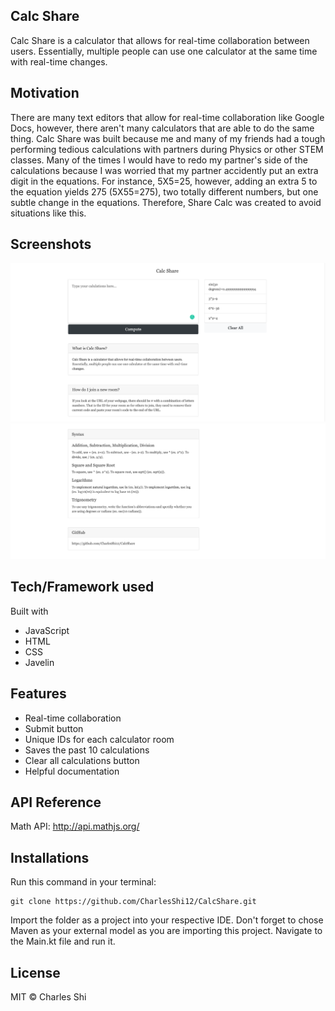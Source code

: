 ## Calc Share
Calc Share is a calculator that allows for real-time collaboration between users. Essentially, multiple people can use one calculator at the same time with real-time changes.

## Motivation
There are many text editors that allow for real-time collaboration like Google Docs, however, there aren't many calculators that are able to do the same thing. Calc Share was built because me and many of my friends had a tough performing tedious calculations with partners during Physics or other STEM classes. Many of the times I would have to redo my partner's side of the calculations because I was worried that my partner accidently put an extra digit in the equations. For instance, 5X5=25, however, adding an extra 5 to the equation yields 275 (5X55=275), two totally different numbers, but one subtle change in the equations. Therefore, Share Calc was created to avoid situations like this. 

## Screenshots
![alt Image #1](https://github.com/CharlesShi12/CalcShare/blob/master/demo/Screen%20Shot%202020-08-11%20at%202.33.20%20PM.png)
![alt Image #2](https://github.com/CharlesShi12/CalcShare/blob/master/demo/Screen%20Shot%202020-08-11%20at%206.51.19%20PM.png)

## Tech/Framework used
Built with 
* JavaScript
* HTML
* CSS
* Javelin 

## Features
* Real-time collaboration
* Submit button
* Unique IDs for each calculator room
* Saves the past 10 calculations
* Clear all calculations button
* Helpful documentation

## API Reference
Math API: http://api.mathjs.org/

## Installations
Run this command in your terminal: 
```
git clone https://github.com/CharlesShi12/CalcShare.git
```
Import the folder as a project into your respective IDE. 
Don't forget to chose Maven as your external model as you are importing this project. 
Navigate to the Main.kt file and run it. 

## License
MIT © Charles Shi

